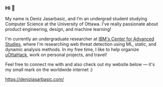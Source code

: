 ### Hi 🤠

My name is Deniz Jasarbasic, and I’m an undergrad student studying Computer Science at the University of Ottawa. I've really passionate about product engineering, design, and machine learning!

I'm currently an undergraduate researcher at [IBM's Center for Advanced Studies](https://casweb.59b0587b.public.multi-containers.ibm.com/ibm/cas/canada/), where I'm researching web threat detection using ML, static, and dynamic analysis methods. In my free time, I like to help organize [uOttaHack](https://uottahack.ca/), work on personal projects, and travel!

Feel free to connect me with and also check out my website below — it's my small mark on the worldwide internet :)

https://denizjasarbasic.com/
